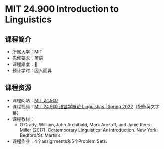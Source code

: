 # MIT 24.900 Introduction to Linguistics

## 课程简介 

- 所属大学：MIT
- 先修要求：英语
- 课程难度：🌟
- 预计学时：因人而异

## 课程资源

- 课程网站：[MIT 24.900](https://ocw.mit.edu/courses/24-900-introduction-to-linguistics-spring-2022/)
- 课程视频：[MIT 24.900 语言学概论 Linguistics | Spring 2022](https://www.bilibili.com/video/BV1Qs4y1R7EY/?spm_id_from=333.337.search-card.all.click&vd_source=f335478112bed102aa974b09e81fea05)（配备英文字幕）
- 课程教材：
    - O’Grady, William, John Archibald, Mark Aronoff, and Janie Rees-Miller (2017). Contemporary Linguistics: An Introduction. New York: Bedford/St. Martin’s.
- 课程作业：4个assignments和5个Problem Sets.


<script src="https://giscus.app/client.js"
        data-repo="Yuxuan-Liu-Linguistics/lingdiy"
        data-repo-id="R_kgDOKmTl9g"
        data-category="Announcements"
        data-category-id="DIC_kwDOKmTl9s4CahwC"
        data-mapping="pathname"
        data-strict="0"
        data-reactions-enabled="1"
        data-emit-metadata="0"
        data-input-position="bottom"
        data-theme="preferred_color_scheme"
        data-lang="zh-CN"
        crossorigin="anonymous"
        async>
</script>